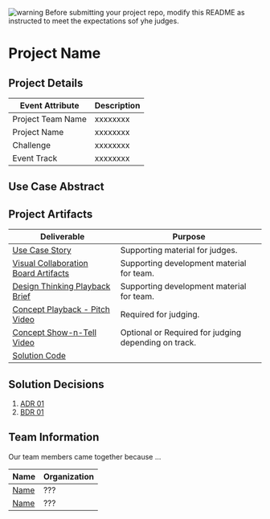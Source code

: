 <!---  Submission Readme Instructions  
  Remove the warning below.
--->
![warning](./images/misc/warning.png) Before submitting your project repo, modify this README as instructed to meet the expectations sof yhe judges.


<!---  Submission Readme Instructions  
  Welcome to the FINOS GAAD Hackathon!

  This GitHub Repo represents a template for your project. It represents the central repository of all artifacts produced by your team. This repository will be referenced during the judging activity and after the event has completed.

  Please follow the Template Instructions herein to update this README.

  Remember to:
    a) Remove all Template Instructions once complete
    b) Add the mandatory GitHub Topics: `finos`, `gaad-2023`
--->
 
# Project Name
<!--- Template Instructions  
  Each Participating Team will have a unique name. Each Team will create ea unique name for their project. Replace above "Project Name" with Participating Team Project Name which is different from the Team Name.
--->

## Project Details
<!--- Template Instructions  
  Provide your team specific details:

    Challenge should have a numeric value {1, 2, etc}.

    Event Track should have one of the following values: "Hack the Code", "Design Thinking", "Not Applicable".
--->

| Event Attribute| Description |
| --- | --- |
| Project Team Name | xxxxxxxx |
| Project Name | xxxxxxxx |
| Challenge | xxxxxxxx |
| Event Track | xxxxxxxx |

## Use Case Abstract
<!--- Template Instructions  
  Provide a brief description of the use case tackled by the team.
--->
## Project Artifacts
<!--- Template Instructions  
  Complete the table below.

    1. Use Case: Markdown file describing the story with support by UML diagrams. Remember to update filename if you renamed the original template.
    2. Visual Collaboration Board: Export the whiteboard used for team brainstorming and provide link to file or folder.  
    3. Design Thinking Playback Brief: PowerPoint Presentation used to convey results of Design Thinking activities and record Pitch Video.
    4. Concept Playback Video: URL to Pitch Video recording conveying project problem statement and What/Why/Wow elements.
    5. Concept Show-n-Tell Video: URL Recording of a running solution to the proposed concept. 
    6. Code: URL to the code Readme file. 

    WARNING: Judges will stop listening to Pitch Video after the 2 minute mark so do not exceed the limit.
--->

| Deliverable | Purpose |
| --- | --- |
| [Use Case Story](./hackproject/usecase.md) | Supporting material for judges. | 
| [Visual Collaboration Board Artifacts](./hackproject/media/board) | Supporting development material for team. | 
| [Design Thinking Playback Brief](./presentations/playback-brief.ppt)| Supporting development material for team. | 
| [Concept Playback - Pitch Video](./media/videos/pitch-video.mp4)|  Required for judging. | 
| [Concept Show-n-Tell Video](./media/videos/demo-video.mp4) | Optional or Required for judging depending on track. | 
| [Solution Code](./hackproject/README.md) | | Supporting material for judging depending on track.   | 

## Solution Decisions
<!--- Template Instructions  
  Optional Section. If the team has documented reasons for any of their business or technical decisions, use this section to  itemize the links to the decision documents using the template in the /decisions folder.  Remove this section if nothing to list.
---> 

1. [ADR 01](./decisions/adr-01.md)
2. [BDR 01](./decisions/bdr-01.md)

## Team Information
<!--- Template Instructions  
  Provide a brief description of your team, how it came to be, etc.
--->  

Our team members came together because ...
 
| Name | Organization |
| --- | --- |
| [Name](social-url) | ??? |
| [Name](social-url) | ??? |

